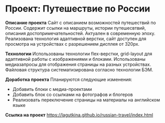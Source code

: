 # Проект: Путешествие по России

**Описание проекта**
Сайт с описанием возможностей путешествий по России. Содержит ссылки на маршруты, истории путешесвтвий, описания достопримечательностей. Актуален в современную эпоху. 
Реализована технология адаптивной верстки, сайт доступен для просмотра на устройствах с разрешением дисплея от 320px. 

**Технологии**
Использованы технологии flex-верстки, grid-layout для адаптивной работы с изображениями и блоками. Использованы медиазапросы для отображения страницы на разных устройствах. Файловая структура систематизирована согласно технологии БЭМ. 

**Доработка проекта**
Планируются следующие изменения: 

* Добавить блоки с медиа-проектами
* Добавить блок со ссылками на фотографов и блогеров 
* Реализовать переключение страницы на материалы на английском языке 

**Ссылка на проект**
https://lagutkina.github.io/russian-travel/index.html